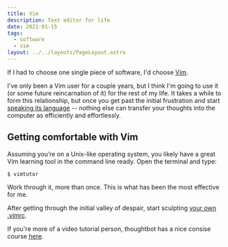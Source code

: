 ```yaml
---
title: Vim
description: Text editor for life
date: 2021-01-15
tags:
  - software
  - vim
layout: ../../layouts/PageLayout.astro
---
```


If I had to choose one single piece of software, I'd choose
[Vim](https://en.wikipedia.org/wiki/Vim_(text_editor)).

I've only been a Vim user for a couple years, but I think I'm going to use it
(or some future reincarnation of it) for the rest of my life. It takes a while
to form this relationship, but once you get past the initial frustration and
start [speaking its language][grok-vi] -- nothing else can transfer your
thoughts into the computer as efficiently and effortlessly.

## Getting comfortable with Vim

Assuming you’re on a Unix-like operating system, you likely have a great Vim
learning tool in the command line ready. Open the terminal and type:

    $ vimtutor

Work through it, more than once. This is what has been the most effective for
me.

After getting through the initial valley of despair, start sculpting [your own
.vimrc][vimrc].

If you're more of a video tutorial person, thoughtbot has a nice consise course
[here][thoughtbot].

[grok-vi]:
  http://stackoverflow.com/questions/1218390/what-is-your-most-productive-shortcut-with-vim/1220118#1220118
[vimrc]: https://github.com/romainl/idiomatic-vimrc
[thoughtbot]: https://thoughtbot.com/upcase/onramp-to-vim
